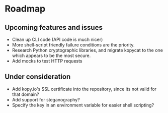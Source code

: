 Roadmap
======

## Upcoming features and issues

* Clean up CLI code (API code is much nicer)
* More shell-script friendly failure conditions are the priority.
* Research Python cryptographic libraries, and migrate kopycat to the one which
  appears to be the most secure.
* Add mocks to test HTTP requests

## Under consideration

* Add kopy.io's SSL certificate into the repository, since its not valid for
  that domain?
* Add support for steganography?
* Specify the key in an environment variable for easier shell scripting?
